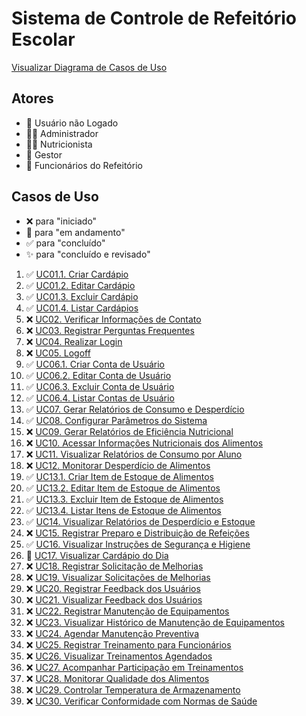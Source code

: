 # Sistema de Controle de Refeitório Escolar

[Visualizar Diagrama de Casos de Uso](https://miro.com/app/board/uXjVKXHctkI=/?share_link_id=950859154365)

## Atores
- 👤 Usuário não Logado
- 👨‍💼 Administrador
- 👩‍🍳 Nutricionista
- 💼 Gestor
- 👷 Funcionários do Refeitório

## Casos de Uso
- ❌ para "iniciado"
- 🚧 para "em andamento"
- ✅ para "concluído"
- ✨ para "concluído e revisado"

1. ✅ [UC01.1. Criar Cardápio](./UC01.1-Criar-Cardapio.md)
2. ✅ [UC01.2. Editar Cardápio](./UC01.2-Editar-Cardapio.md)
3. ✅ [UC01.3. Excluir Cardápio](./UC01.3-Excluir-Cardapio.md)
4. ✅ [UC01.4. Listar Cardápios](./UC01.4-Listar-Cardapios.md)
5. ❌ [UC02. Verificar Informações de Contato](./UC02-Verificar-Informacoes-de-Contato.md)
6. ❌ [UC03. Registrar Perguntas Frequentes](./UC03-Registrar-Perguntas-Frequentes.md)
7. ❌ [UC04. Realizar Login](./UC04-Realizar-Login.md)
8. ❌ [UC05. Logoff](./UC05-Logoff.md)
9. ✅ [UC06.1. Criar Conta de Usuário](./UC06.1-Criar-Conta-de-Usuario.md)
10. ✅ [UC06.2. Editar Conta de Usuário](./UC06.2-Editar-Conta-de-Usuario.md)
11. ✅ [UC06.3. Excluir Conta de Usuário](./UC06.3-Excluir-Conta-de-Usuario.md)
12. ✅ [UC06.4. Listar Contas de Usuário](./UC06.4-Listar-Contas-de-Usuario.md)
13. ✅ [UC07. Gerar Relatórios de Consumo e Desperdício](./UC07-Gerenciar-Relatorios-de-Consumo-e-Desperdicio.md)
14. ✅ [UC08. Configurar Parâmetros do Sistema](./UC08-Configurar-Parametros-do-Sistema.md)
15. ❌ [UC09. Gerar Relatórios de Eficiência Nutricional](./UC09-Gerar-Relatorios-de-Eficiencia-Nutricional.md)
16. ❌ [UC10. Acessar Informações Nutricionais dos Alimentos](./UC10-Acessar-Informacoes-Nutricionais-dos-Alimentos.md)
17. ❌ [UC11. Visualizar Relatórios de Consumo por Aluno](./UC11-Visualizar-Relatorios-de-Consumo-por-Aluno.md)
18. ❌ [UC12. Monitorar Desperdício de Alimentos](./UC12-Monitorar-Desperdicio-de-Alimentos.md)
19. ✅ [UC13.1. Criar Item de Estoque de Alimentos](./UC13.1-Criar-Item-de-Estoque-de-Alimentos.md)
20. ✅ [UC13.2. Editar Item de Estoque de Alimentos](./UC13.2-Editar-Item-de-Estoque-de-Alimentos.md)
21. ✅ [UC13.3. Excluir Item de Estoque de Alimentos](./UC13.3-Excluir-Item-de-Estoque-de-Alimentos.md)
22. ✅ [UC13.4. Listar Itens de Estoque de Alimentos](./UC13.4-Listar-Itens-de-Estoque-de-Alimentos.md)
23. ✅ [UC14. Visualizar Relatórios de Desperdício e Estoque](./UC14-Visualizar-Relatorios-de-Desperdicio-e-Estoque.md)
24. ❌ [UC15. Registrar Preparo e Distribuição de Refeições](./UC15-Registrar-Preparo-e-Distribuicao-de-Refeicoes.md)
25. ✅ [UC16. Visualizar Instruções de Segurança e Higiene](./UC16-Visualizar-Instrucoes-de-Seguranca-e-Higiene.md)
26. 🚧 [UC17. Visualizar Cardápio do Dia](./UC17-Visualizar-Cardapio-do-Dia.md)
27. ❌ [UC18. Registrar Solicitação de Melhorias](./UC18-Registrar-Solicitacao-de-Melhorias.md)
28. ❌ [UC19. Visualizar Solicitações de Melhorias](./UC19-Visualizar-Solicitacoes-de-Melhorias.md)
29. ❌ [UC20. Registrar Feedback dos Usuários](./UC20-Registrar-Feedback-dos-Usuarios.md)
30. ❌ [UC21. Visualizar Feedback dos Usuários](./UC21-Visualizar-Feedback-dos-Usuarios.md)
31. ❌ [UC22. Registrar Manutenção de Equipamentos](./UC22-Registrar-Manutencao-de-Equipamentos.md)
32. ❌ [UC23. Visualizar Histórico de Manutenção de Equipamentos](./UC23-Visualizar-Historico-de-Manutencao-de-Equipamentos.md)
33. ❌ [UC24. Agendar Manutenção Preventiva](./UC24-Agendar-Manutencao-Preventiva.md)
34. ❌ [UC25. Registrar Treinamento para Funcionários](./UC25-Registrar-Treinamento-para-Funcionarios.md)
35. ❌ [UC26. Visualizar Treinamentos Agendados](./UC26-Visualizar-Treinamentos-Agendados.md)
36. ❌ [UC27. Acompanhar Participação em Treinamentos](./UC27-Acompanhar-Participacao-em-Treinamentos.md)
37. ❌ [UC28. Monitorar Qualidade dos Alimentos](./UC28-Monitorar-Qualidade-dos-Alimentos.md)
38. ❌ [UC29. Controlar Temperatura de Armazenamento](./UC29-Controlar-Temperatura-de-Armazenamento.md)
39. ❌ [UC30. Verificar Conformidade com Normas de Saúde](./UC30-Verificar-Conformidade-com-Normas-de-Saude.md)
